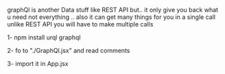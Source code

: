 graphQl is another Data stuff like REST API but..
it only give you back what u need not everything .. also it can get many things for you in a single call
unlike REST API you will have to make multiple calls

1- npm install urql graphql

2- fo to "./GraphQl.jsx" and read comments

3- import it in App.jsx
